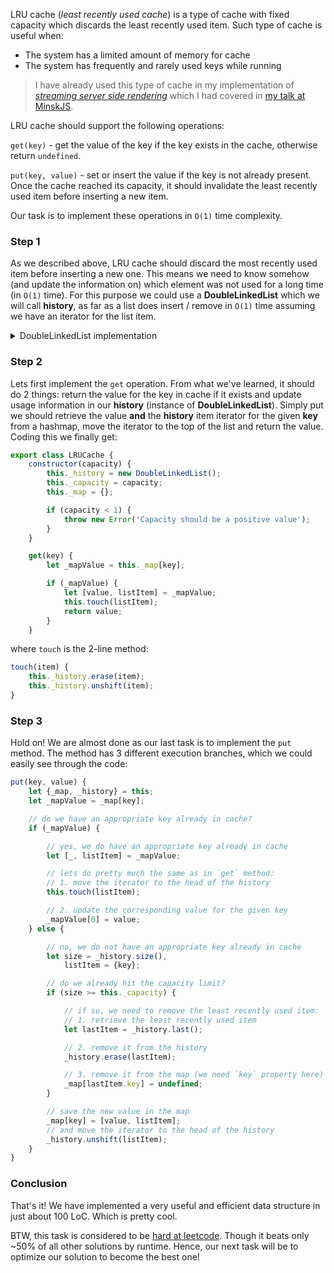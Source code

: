 LRU cache (*least recently used cache*) is a type of cache with fixed capacity which discards the least recently used item. Such type of cache is useful when:

- The system has a limited amount of memory for cache
- The system has frequently and rarely used keys while running

> I have already used this type of cache in my implementation of [*streaming server side rendering*](https://github.com/jakwuh/ssr-demo) which I had covered in [my talk at MinskJS](https://www.youtube.com/watch?v=H4GTPbf0D40).

LRU cache should support the following operations:

`get(key)` - get the value of the key if the key exists in the cache, otherwise return `undefined`.

`put(key, value)` - set or insert the value if the key is not already present. Once the cache reached its capacity, it should invalidate the least recently used item before inserting a new item.

Our task is to implement these operations in `O(1)` time complexity.

### Step 1

As we described above, LRU cache should discard the most recently used item before inserting a new one. This means we need to know somehow (and update the information on) which element was not used for a long time (in `O(1)` time). For this purpose we could use a **DoubleLinkedList** which we will call **history**, as far as a list does insert / remove in `O(1)` time assuming we have an iterator for the list item.

<details>
  <summary>DoubleLinkedList implementation</summary>
  <p>

  ```js
  export class DoubleLinkedList {
      constructor() {
          this._size = 0;
          this._head = {};
          this._tail = {};

          this.link(this._head, this._tail);
      }

      link(left, right) {
          left.right = right;
          right.left = left;
      }

      last() {
          let left = this._tail.left;

          if (left !== this._head) {
              return left;
          }
      }

      size() {
          return this._size;
      }

      erase(item) {
          --this._size;
          this.link(item.left, item.right);
      }

      unshift(item) {
          ++this._size;
          this.link(item, this._head.right);
          this.link(this._head, item);
      }
  }
  ```
  </p>
</details>

### Step 2

Lets first implement the `get` operation. From what we've learned, it should do 2 things: return the value for the key in cache if it exists and update usage information in our **history** (instance of **DoubleLinkedList**). Simply put we should retrieve the value **and** the **history** item iterator for the given **key** from a hashmap, move the iterator to the top of the list and return the value. Coding this we finally get:

```js
export class LRUCache {
    constructor(capacity) {
        this._history = new DoubleLinkedList();
        this._capacity = capacity;
        this._map = {};

        if (capacity < 1) {
            throw new Error('Capacity should be a positive value');
        }
    }

    get(key) {
        let _mapValue = this._map[key];

        if (_mapValue) {
            let [value, listItem] = _mapValue;
            this.touch(listItem);
            return value;
        }
    }
```

where `touch` is the 2-line method:

```js
touch(item) {
    this._history.erase(item);
    this._history.unshift(item);
}
```

### Step 3

Hold on! We are almost done as our last task is to implement the `put` method. The method has 3 different execution branches, which we could easily see through the code:

```js
put(key, value) {
    let {_map, _history} = this;
    let _mapValue = _map[key];

    // do we have an appropriate key already in cache?
    if (_mapValue) {

        // yes, we do have an appropriate key already in cache
        let [_, listItem] = _mapValue;

        // lets do pretty much the same as in `get` method:
        // 1. move the iterator to the head of the history
        this.touch(listItem);

        // 2. update the corresponding value for the given key
        _mapValue[0] = value;
    } else {

        // no, we do not have an appropriate key already in cache
        let size = _history.size(),
            listItem = {key};

        // do we already hit the capacity limit?
        if (size >= this._capacity) {

            // if so, we need to remove the least recently used item:
            // 1. retrieve the least recently used item
            let lastItem = _history.last();

            // 2. remove it from the history
            _history.erase(lastItem);

            // 3. remove it from the map (we need `key` property here)
            _map[lastItem.key] = undefined;
        }

        // save the new value in the map
        _map[key] = [value, listItem];
        // and move the iterator to the head of the history
        _history.unshift(listItem);
    }
}
```

### Conclusion

That's it! We have implemented a very useful and efficient data structure in just about 100 LoC. Which is pretty cool.

BTW, this task is considered to be [hard at leetcode](https://leetcode.com/problems/lru-cache/description/). Though it beats only ~50% of all other solutions by runtime. Hence, our next task will be to optimize our solution to become the best one!
